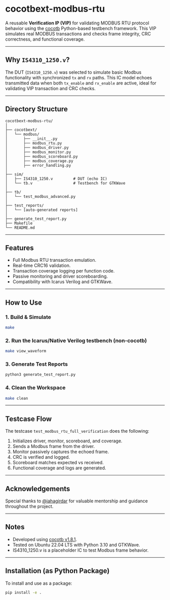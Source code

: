 # cocotbext-modbus-rtu

A reusable **Verification IP (VIP)** for validating MODBUS RTU protocol behavior using the [cocotb](https://github.com/cocotb/cocotb) Python-based testbench framework. This VIP simulates real MODBUS transactions and checks frame integrity, CRC correctness, and functional coverage.

---

##  Why `IS4310_1250.v`?

The DUT (`IS4310_1250.v`) was selected to simulate basic Modbus functionality with synchronized `tx` and `rx` paths. This IC model echoes transmitted data when both `tx_enable` and `rx_enable` are active, ideal for validating VIP transaction and CRC checks.

---

##  Directory Structure

```
cocotbext-modbus-rtu/
│
├── cocotbext/
│   └── modbus/
│       ├── __init__.py
│       ├── modbus_rtu.py
│       ├── modbus_driver.py
│       ├── modbus_monitor.py
│       ├── modbus_scoreboard.py
│       ├── modbus_coverage.py
│       ├── error_handling.py
│
├── sim/
│   ├── IS4310_1250.v         # DUT (echo IC)
│   └── tb.v                  # Testbench for GTKWave
│
├── tb/
│   └── test_modbus_advanced.py
│
├── test_reports/
│   └── [auto-generated reports]
│
├── generate_test_report.py
├── Makefile
└── README.md
```

---

##  Features

- Full Modbus RTU transaction emulation.
- Real-time CRC16 validation.
- Transaction coverage logging per function code.
- Passive monitoring and driver scoreboarding.
- Compatibility with Icarus Verilog and GTKWave.

---

##  How to Use

###  1. Build & Simulate

```bash
make
```

###  2. Run the Icarus/Native Verilog testbench (non-cocotb)

```bash
make view_waveform
```

###  3. Generate Test Reports

```bash
python3 generate_test_report.py
```

###  4. Clean the Workspace

```bash
make clean
```

---

##  Testcase Flow

The testcase `test_modbus_rtu_full_verification` does the following:

1. Initializes driver, monitor, scoreboard, and coverage.
2. Sends a Modbus frame from the driver.
3. Monitor passively captures the echoed frame.
4. CRC is verified and logged.
5. Scoreboard matches expected vs received.
6. Functional coverage and logs are generated.

---

##  Acknowledgements

Special thanks to [@jahagirdar](https://github.com/jahagirdar) for valuable mentorship and guidance throughout the project.

---

##  Notes

- Developed using [cocotb v1.8.1](https://github.com/cocotb/cocotb).
- Tested on Ubuntu 22.04 LTS with Python 3.10 and GTKWave.
- IS4310_1250.v is a placeholder IC to test Modbus frame behavior.

---

##  Installation (as Python Package)

To install and use as a package:

```bash
pip install -e .
```

